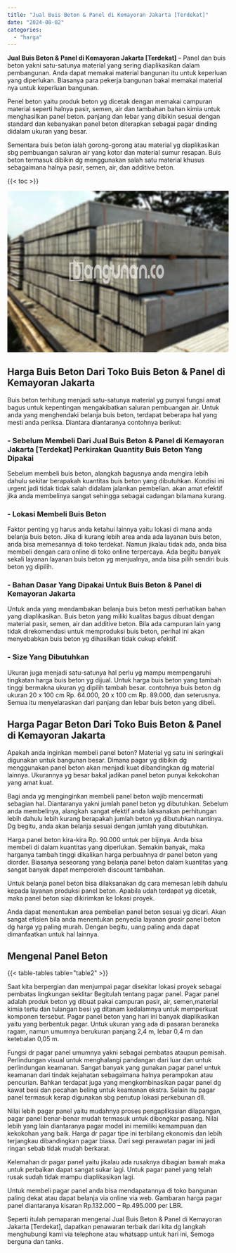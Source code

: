 ```yaml
---
title: "Jual Buis Beton & Panel di Kemayoran Jakarta [Terdekat]"
date: "2024-08-02"
categories: 
  - "harga"
---
```


**Jual Buis Beton & Panel di Kemayoran Jakarta \[Terdekat\]** – Panel dan buis beton yakni satu-satunya material yang sering diaplikasikan dalam pembangunan. Anda dapat memakai material bangunan itu untuk keperluan yang diperlukan. Biasanya para pekerja bangunan bakal memakai material nya untuk keperluan bangunan.

Penel beton yaitu produk beton yg dicetak dengan memakai campuran material seperti halnya pasir, semen, air dan tambahan bahan kimia untuk menghasilkan panel beton. panjang dan lebar yang dibikin sesuai dengan standard dan kebanyakan panel beton diterapkan sebagai pagar dinding didalam ukuran yang besar.

Sementara buis beton ialah gorong-gorong atau material yg diaplikasikan sbg pembuangan saluran air yang kotor dan material sumur resapan. Buis beton termasuk dibikin dg menggunakan salah satu material khusus sebagaimana halnya pasir, semen, air, dan additive beton.

{{< toc >}}

![](/images/jual-panel-buis-beton-murah-01.png)

## Harga Buis Beton Dari Toko Buis Beton & Panel di Kemayoran Jakarta

Buis beton terhitung menjadi satu-satunya material yg punyai fungsi amat bagus untuk kepentingan mengakibatkan saluran pembuangan air. Untuk anda yang menghendaki belanja buis beton, terdapat beberapa hal yang mesti anda periksa. Diantara diantaranya contohnya berikut:

### \- Sebelum Membeli Dari Jual Buis Beton & Panel di Kemayoran Jakarta \[Terdekat\] Perkirakan Quantity Buis Beton Yang Dipakai

Sebelum membeli buis beton, alangkah bagusnya anda mengira lebih dahulu sekitar berapakah kuantitas buis beton yang dibutuhkan. Kondisi ini urgent jadi tidak tidak salah didalam jalankan pembelian. akan amat efektif jika anda membelinya sangat sehingga sebagai cadangan bilamana kurang.

### \- Lokasi Membeli Buis Beton

Faktor penting yg harus anda ketahui lainnya yaitu lokasi di mana anda belanja buis beton. Jika di kurang lebih area anda ada layanan buis beton, anda bisa memesannya di toko terdekat. Namun jikalau tidak ada, anda bisa membeli dengan cara online di toko online terpercaya. Ada begitu banyak sekali layanan layanan buis beton yg menjualnya, anda bisa pilih sendiri buis beton yg dipilih.

### \- Bahan Dasar Yang Dipakai Untuk Buis Beton & Panel di Kemayoran Jakarta

Untuk anda yang mendambakan belanja buis beton mesti perhatikan bahan yang diaplikasikan. Buis beton yang miliki kualitas bagus dibuat dengan material pasir, semen, air dan additive beton. Bila ada campuran lain yang tidak direkomendasi untuk memproduksi buis beton, perihal ini akan menyebabkan buis beton yg dihasilkan tidak cukup efektif.

### \- Size Yang Dibutuhkan

Ukuran juga menjadi satu-satunya hal perlu yg mampu mempengaruhi tingkatan harga buis beton yg dijual. Untuk harga buis beton yang tambah tinggi bermakna ukuran yg dipilih tambah besar. contohnya buis beton dg ukuran 20 x 100 cm Rp. 64.000, 20 x 100 cm Rp. 89.000, dan seterusnya. Semua itu menyelaraskan dari panjang dan lebar buis beton yang dibeli.

## Harga Pagar Beton Dari Toko Buis Beton & Panel di Kemayoran Jakarta

Apakah anda inginkan membeli panel beton? Material yg satu ini seringkali digunakan untuk bangunan besar. Dimana pagar yg dibikin dg menggunakan panel beton akan menjadi kuat dibandingkan dg material lainnya. Ukurannya yg besar bakal jadikan panel beton punyai kekokohan yang amat kuat.

Bagi anda yg menginginkan membeli panel beton wajib mencermati sebagian hal. Diantaranya yakni jumlah panel beton yg dibutuhkan. Sebelum anda membelinya, alangkah sangat efektif anda laksanakan perhitungan lebih dahulu lebih kurang berapakah jumlah beton yg dibutuhkan nantinya. Dg begitu, anda akan belanja sesuai dengan jumlah yang dibutuhkan.

Harga panel beton kira-kira Rp. 90.000 untuk per bijinya. Anda bisa membeli di dalam kuantitas yang diperlukan. Semakin banyak, maka harganya tambah tinggi dikalikan harga perbuahnya dr panel beton yang diorder. Biasanya seseorang yang belanja panel beton dalam kuantitas yang sangat banyak dapat memperoleh discount tambahan.

Untuk belanja panel beton bisa dilaksanakan dg cara memesan lebih dahulu kepada layanan produksi panel beton. Apabila udah terdapat yg dicetak, maka panel beton siap dikirimkan ke lokasi proyek.

Anda dapat menentukan area pembelian panel beton sesuai yg dicari. Akan sangat efisien bila anda menentukan penyedia layanan grosir panel beton dg harga yg paling murah. Dengan begitu, uang paling anda dapat dimanfaatkan untuk hal lainnya.

## Mengenal Panel Beton

{{< table-tables table="table2" >}}

Saat kita berpergian dan menjumpai pagar disekitar lokasi proyek sebagai pembatas lingkungan seklitar Begitulah tentang pagar panel. Pagar panel adalah produk beton yg dibuat pakai campuran pasir, air, semen,material kimia tertu dan tulangan besi yg ditanam kedalamnya untuk memperkuat komponen tersebut. Pagar panel beton yang hari ini banyak diaplikasikan yaitu yang berbentuk pagar. Untuk ukuran yang ada di pasaran beraneka ragam, namun umumnya berukuran panjang 2,4 m, lebar 0,4 m dan ketebalan 0,05 m.

Fungsi dr pagar panel umumnya yakni sebagai pembatas ataupun pemisah. Perlindungan visual untuk menghalangi pandangan dari luar dan untuk perlindungan keamanan. Sangat banyak yang gunakan pagar panel untuk keamanan dari tindak kejahatan sebagaimana halnya perampokan atau pencurian. Bahkan terdapat juga yang mengkombinasikan pagar panel dg kawat besi dan pecahan beling untuk keamanan ekstra. Selain itu pagar panel termasuk kerap digunakan sbg penutup lokasi perkebunan dll.

Nilai lebih pagar panel yaitu mudahnya proses pengaplikasian dilapangan, pagar panel benar-benar mudah termasuk untuk dibongkar pasang. Nilai lebih yang lain diantaranya pagar model ini memiliki kemampuan dan kekokohan yang baik. Harga dr pagar tipe ini terbilang ekonomis dan lebih terjangkau dibandingkan pagar biasa. Dari segi perawatan pagar ini jadi ringan sebab tidak mudah berkarat.

Kelemahan dr pagar panel yaitu jikalau ada rusaknya dibagian bawah maka untuk perbaikan dapat sangat sukar lagi. Untuk pagar panel yang telah rusak sudah tidak mampu diaplikasikan lagi.

Untuk membeli pagar panel anda bisa mendapatannya di toko bangunan paling dekat atau dapat belanja via online via web. Gambaran harga pagar panel diantaranya kisaran Rp.132.000 – Rp.495.000 per LBR.

Seperti itulah pemaparan mengenai Jual Buis Beton & Panel di Kemayoran Jakarta \[Terdekat\], dapatkan penawaran terbaik dari kita dg langkah menghubungi kami via telephone atau whatsapp untuk hari ini, Semoga berguna dan tanks.

